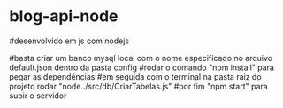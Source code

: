 # blog-api-node

#desenvolvido em js com nodejs

#basta criar um banco mysql local com o nome especificado no arquivo default.json dentro da pasta config
#rodar o comando "npm install" para pegar as dependências
#em seguida com o terminal na pasta raiz do projeto rodar "node ./src/db/CriarTabelas.js"
#por fim "npm start" para subir o servidor
